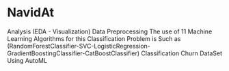 # NavidAt
Analysis (EDA - Visualization)
Data Preprocessing 
The use of 11 Machine Learning Algorithms for this Classification Problem is Such as (RandomForestClassifier-SVC-LogisticRegression-GradientBoostingClassifier-CatBoostClassifier)
Classification Churn DataSet Using AutoML 
